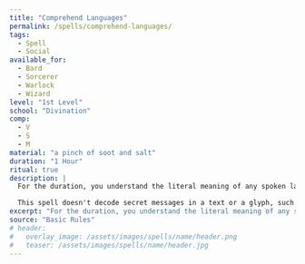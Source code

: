 ```yaml
---
title: "Comprehend Languages"
permalink: /spells/comprehend-languages/
tags:
  - Spell
  - Social
available_for:
  - Bard
  - Sorcerer
  - Warlock
  - Wizard
level: "1st Level"
school: "Divination"
comp:
  - V
  - S
  - M
material: "a pinch of soot and salt"
duration: "1 Hour"
ritual: true
description: |
  For the duration, you understand the literal meaning of any spoken language that you hear. You also understand any written language that you see, but you must be touching the surface on which the words are written. It takes about 1 minute to read one page of text.

  This spell doesn't decode secret messages in a text or a glyph, such as an arcane sigil, that isn't part of a written language.
excerpt: "For the duration, you understand the literal meaning of any spoken language that you hear."
source: "Basic Rules"
# header:
#   overlay_image: /assets/images/spells/name/header.png
#   teaser: /assets/images/spells/name/header.jpg
---
```

